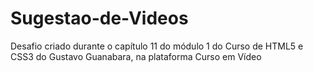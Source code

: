 # Sugestao-de-Videos
Desafio criado durante o capítulo 11 do módulo 1 do Curso de HTML5 e CSS3 do Gustavo Guanabara, na plataforma Curso em Vídeo
